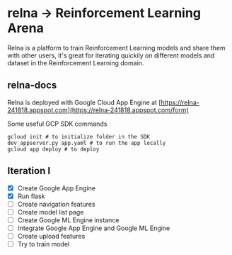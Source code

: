 # relna -> Reinforcement Learning Arena

Relna is a platform to train Reinforcement Learning models and share them with other users, it's great for iterating quickily on different models and dataset in the Reinforcement Learning domain.

## relna-docs

Relna is deployed with Google Cloud App Engine at [https://relna-241818.appspot.com](https://relna-241818.appspot.com/form)

Some useful GCP SDK commands

```
gcloud init # to initialize folder in the SDK
dev_appserver.py app.yaml # to run the app locally
gcloud app deploy # to deploy
```

## Iteration I

- [X] Create Google App Engine
- [X] Run flask
- [ ] Create navigation features
- [ ] Create model list page
- [ ] Create Google ML Engine instance
- [ ] Integrate Google App Engine and Google ML Engine
- [ ] Create upload features
- [ ] Try to train model
